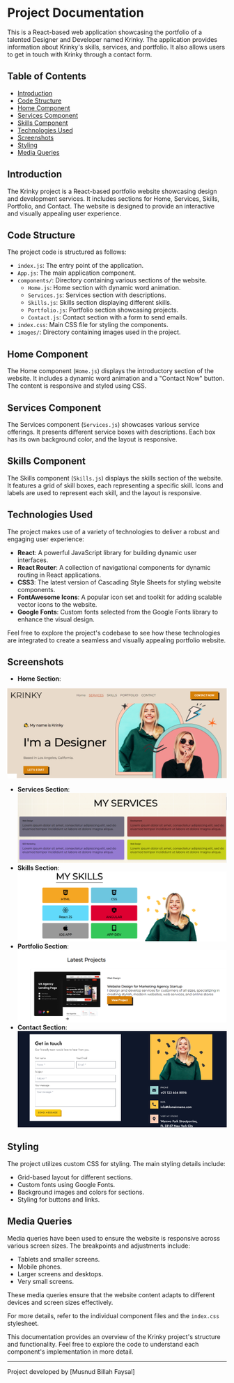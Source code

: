 # Project Documentation

This is a React-based web application showcasing the portfolio of a talented Designer and Developer named Krinky. The application provides information about Krinky's skills, services, and portfolio. It also allows users to get in touch with Krinky through a contact form.

## Table of Contents

- [Introduction](#introduction)
- [Code Structure](#code-structure)
- [Home Component](#home-component)
- [Services Component](#services-component)
- [Skills Component](#skills-component)
- [Technologies Used](#technologies-used)
- [Screenshots](#screenshots)
- [Styling](#styling)
- [Media Queries](#media-queries)

## Introduction

The Krinky project is a React-based portfolio website showcasing design and development services. It includes sections for Home, Services, Skills, Portfolio, and Contact. The website is designed to provide an interactive and visually appealing user experience.

## Code Structure

The project code is structured as follows:

- `index.js`: The entry point of the application.
- `App.js`: The main application component.
- `components/`: Directory containing various sections of the website.
  - `Home.js`: Home section with dynamic word animation.
  - `Services.js`: Services section with descriptions.
  - `Skills.js`: Skills section displaying different skills.
  - `Portfolio.js`: Portfolio section showcasing projects.
  - `Contact.js`: Contact section with a form to send emails.
- `index.css`: Main CSS file for styling the components.
- `images/`: Directory containing images used in the project.

## Home Component

The Home component (`Home.js`) displays the introductory section of the website. It includes a dynamic word animation and a "Contact Now" button. The content is responsive and styled using CSS.

## Services Component

The Services component (`Services.js`) showcases various service offerings. It presents different service boxes with descriptions. Each box has its own background color, and the layout is responsive.

## Skills Component

The Skills component (`Skills.js`) displays the skills section of the website. It features a grid of skill boxes, each representing a specific skill. Icons and labels are used to represent each skill, and the layout is responsive.

## Technologies Used

The project makes use of a variety of technologies to deliver a robust and engaging user experience:

- **React**: A powerful JavaScript library for building dynamic user interfaces.
- **React Router**: A collection of navigational components for dynamic routing in React applications.
- **CSS3**: The latest version of Cascading Style Sheets for styling website components.
- **FontAwesome Icons**: A popular icon set and toolkit for adding scalable vector icons to the website.
- **Google Fonts**: Custom fonts selected from the Google Fonts library to enhance the visual design.

Feel free to explore the project's codebase to see how these technologies are integrated to create a seamless and visually appealing portfolio website.

## Screenshots

- **Home Section**:

![Home Section](/public/screenshots/home.png)

- **Services Section**:
  ![Services Section](/public/screenshots/services.png)
- **Skills Section**:
  ![Skills Section](/public/screenshots/skills.png)
- **Portfolio Section**:
  ![Portfolio Section](/public/screenshots/portfolio.png)
- **Contact Section**:
  ![Contact Section](/public/screenshots/contacts.png)

## Styling

The project utilizes custom CSS for styling. The main styling details include:

- Grid-based layout for different sections.
- Custom fonts using Google Fonts.
- Background images and colors for sections.
- Styling for buttons and links.

## Media Queries

Media queries have been used to ensure the website is responsive across various screen sizes. The breakpoints and adjustments include:

- Tablets and smaller screens.
- Mobile phones.
- Larger screens and desktops.
- Very small screens.

These media queries ensure that the website content adapts to different devices and screen sizes effectively.

For more details, refer to the individual component files and the `index.css` stylesheet.

This documentation provides an overview of the Krinky project's structure and functionality. Feel free to explore the code to understand each component's implementation in more detail.

---

Project developed by [Musnud Billah Faysal]
